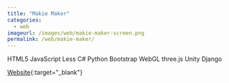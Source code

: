 ```yaml
---
title: "Makie Maker"
categories:
  - web
imageurl: /images/web/makie-maker-screen.png
permalink: /web/makie-maker/
---
```

<span class="tag tag--lang">HTML5</span> <span class="tag tag--lang">JavaScript</span> <span class="tag tag--lang">Less</span> <span class="tag tag--lang">C#</span> <span class="tag tag--lang">Python</span>
<span class="tag tag--framework">Bootstrap</span> <span class="tag tag--framework">WebGL</span> <span class="tag tag--framework">three.js</span> <span class="tag tag--framework">Unity</span> <span class="tag tag--framework">Django</span>

[Website](https://mymakie.com/makie/design/){:target="_blank"}
